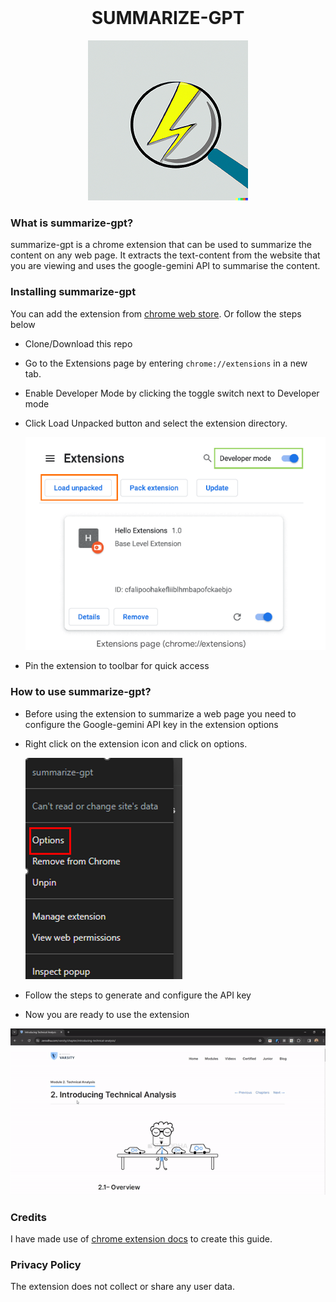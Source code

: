 <div align="center">
    <br>
    <h1>SUMMARIZE-GPT</h1>
    <img src="src/icons/icon2.png">
    <br>
</div>


### What is summarize-gpt?

summarize-gpt is a chrome extension that can be used to summarize the content on any web page. It extracts the text-content from the website that you are viewing and uses the google-gemini API to summarise the content.


### Installing summarize-gpt

You can add the extension from [chrome web store](https://chromewebstore.google.com/detail/fcpgdlnekpdnajmgkchjdnmfnangcecp?hl=en-GB). Or follow the steps below

- Clone/Download this repo
- Go to the Extensions page by entering ```chrome://extensions``` in a new tab.
- Enable Developer Mode by clicking the toggle switch next to Developer mode
- Click Load Unpacked button and select the extension directory.

    ![Load Extension](src/images/install-extension.png)

- Pin the extension to toolbar for quick access

### How to use summarize-gpt?

- Before using the extension to summarize a web page you need to configure the Google-gemini API key in the extension options
- Right click on the extension icon and click on options.

    ![Set API key](src/images/set-api-key.png)

- Follow the steps to generate and configure the API key
- Now you are ready to use the extension

 ![how-to-use](src/images/how-to-use.gif)

### Credits

I have made use of [chrome extension docs](https://developer.chrome.com/docs/extensions/get-started/tutorial/hello-world) to create this guide.

### Privacy Policy

The extension does not collect or share any user data.